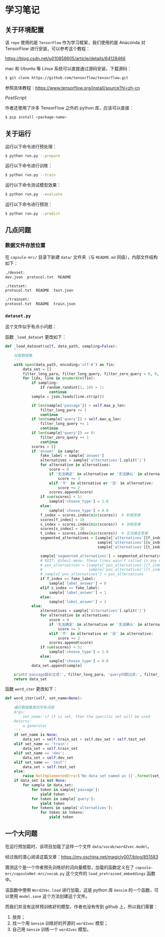 # 学习笔记

## 关于环境配置

该 `repo` 使用的是 `TensorFlow`  作为学习框架，我们使用的是 Anaconda 对 TensorFlow 进行安装，可以参考这个教程：

https://blog.csdn.net/u010858605/article/details/64128466

mac 和 Ubuntu 等 Linux 系统可以直接通过源码安装，下载源码：

```bash
$ git clone https://github.com/tensorflow/tensorflow.git
```

参照具体教程：https://www.tensorflow.org/install/source?hl=zh-cn

*PostScript*:

作者还使用了许多 TensorFlow 之外的 python 库，应该可以直接：

```bash
$ pip install <package-name>
```

## 关于运行

运行以下命令进行预处理：

```bash
$ python run.py --prepare
```

运行以下命令进行训练：

```bash
$ python run.py --train
```

运行以下命令测试模型效果：

```bash
$ python run.py --evaluate
```

运行以下命令进行预测：

```bash
$ python run.py --predict
```

## 几点问题

### 数据文件存放位置

在 `capsule-mrc/` 目录下新建 `data/` 文件夹（与 `README.md` 同级），内部文件结构如下：

```bash
./devset:
dev.json  protocol.txt  README

./testset:
protocol.txt  README  test.json

./trainset:
protocol.txt  README  train.json
```

### `dataset.py`

这个文件似乎有点小问题：

函数 `_load_dataset` 更改如下：

```python
def _load_dataset(self, data_path, sampling=False):
    '''
    加载数据集
    '''
    with open(data_path, encoding='utf-8') as fin:
        data_set = []
        filter_long_para, filter_long_query, filter_zero_query = 0, 0, 0
        for lidx, line in enumerate(fin):
            if sampling:
                if random.randint(1, 10) > 1:
                    continue
            sample = json.loads(line.strip())

            if len(sample['passage']) > self.max_p_len:
                filter_long_para += 1
                continue
            if len(sample['query']) > self.max_q_len:
                filter_long_query += 1
                continue
            if len(sample['query']) == 0:
                filter_zero_query += 1
                continue
            scores = []
            if 'answer' in sample:
                fake_label = sample['answer']
                alternatives = sample['alternatives'].split('|')
                for alternative in alternatives:
                    score = 0
                    if '无法确定' in alternative or '无法确认' in alternative or '无法确的' in alternative:
                        score += 3
                    elif '不' in alternative or '没' in alternative:
                        score += 2
                    scores.append(score)
                if sum(scores) < 5:
                    sample['choose_type'] = 1.0
                else:
                    sample['choose_type'] = 0.0
                f_index = scores.index(min(scores))  # 积极答案
                scores[f_index] = 10
                s_index = scores.index(min(scores))  # 消极答案
                scores[s_index] = 10
                t_index = scores.index(min(scores))  # 无法确定答案
                segmented_alternatives = [sample['alternatives'][f_index],
                                          sample['alternatives'][s_index],
                                          sample['alternatives'][t_index]]

                sample['segmented_alternatives'] = segmented_alternatives
                # EDIT: @shesl-meow: these lines wasn't called in any where else
                # pos_alternatives = [sample['pos_alternatives'][f_index], sample['pos_alternatives'][s_index],
                #                     sample['pos_alternatives'][t_index]]
                # sample['pos_alternatives'] = pos_alternatives
                if f_index == fake_label:
                    sample['label_answer'] = 0
                elif s_index == fake_label:
                    sample['label_answer'] = 1
                else:
                    sample['label_answer'] = 2
            else:
                alternatives = sample['alternatives'].split('|')
                for alternative in alternatives:
                    score = 0
                    if '无法确定' in alternative or '无法确认' in alternative or '无法确的' in alternative:
                        score += 3
                    elif '不' in alternative or '没' in alternative:
                        score += 2
                    scores.append(score)
                if sum(scores) < 5:
                    sample['choose_type'] = 1.0
                else:
                    sample['choose_type'] = 0.0
            data_set.append(sample)

    print('passage超长过滤:', filter_long_para, 'query问题过滤:', filter_long_query + filter_zero_query)
    return data_set
```

函数 `word_iter` 更改如下：

```python
def word_iter(self, set_name=None):
    '''
    遍历数据集里的所有词语
    Args:
        set_name: if it is set, then the specific set will be used
    Returns:
        a generator
    '''
    if set_name is None:
        data_set = self.train_set + self.dev_set + self.test_set
    elif set_name == 'train':
        data_set = self.train_set
    elif set_name == 'dev':
        data_set = self.dev_set
    elif set_name == 'test':
        data_set = self.test_set
    else:
        raise NotImplementedError('No data set named as {}'.format(set_name))
    if data_set is not None:
        for sample in data_set:
            for token in sample['passage']:
                yield token
            for token in sample['query']:
                yield token
            for tokens in sample['alternatives']:
                for token in tokens:
                    yield token
```

## 一个大问题

在运行预加载时，该项目加载了这样一个文件 `data/vocab/word2vec.model`。

经过我的潜心阅读这篇文章：https://my.oschina.net/magicly007/blog/851583

猜测这个是一个作者预先训练好的词向量模型，加载的函数定义在了 `capsule-mrc/capsuleNet-mrc/vocab.py` 这个文件的 `load_pretrained_embeddings` 函数中。

该函数中使用 `Word2Vec.load` 进行加载，这是 python 库 `Gensim` 的一个函数，可以使用 `model.save` 这个方法创建这个文件。



而我们并没有这样预训练好的模型，作者也没有传到 github 上，所以我们需要：

1. 放弃；
2. 找一个用 `Gensim` 训练好的开源的 `word2vec` 模型；
3. 自己用 `Gensim` 训练一个 `word2vec` 模型。